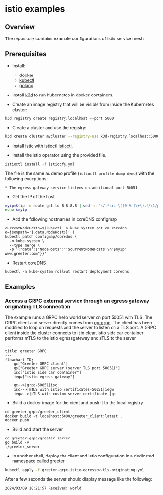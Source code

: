 # istio examples

## Overview

The repository contains example configurations of istio service mesh

## Prerequisites

- Install:

  - [docker](https://www.docker.com)
  - [kubectl](https://kubernetes.io/docs/reference/kubectl/)
  - [golang](https://go.dev)

- Install [k3d](https://github.com/k3d-io/k3d) to run Kubernetes in docker containers.

- Create an image registry that will be visible from inside the Kubernetes cluster:

```
k3d registry create registry.localhost --port 5000
```

- Create a cluster and use the registry:

```bash
k3d create cluster mycluster --registry-use k3d-registry.localhost:5000
```

- Install istio with istioctl [istioctl](https://istio.io/latest/docs/setup/install/istioctl).

- Install the istio operator using the provided file.

```bash
istioctl install -f istiocfg.yml
```

The file is the same as demo profile (`istioctl profile dump demo`) with the following exceptions:

    * The egress gateway service listens on additional port 50051

- Get the IP of the host

```bash
myip=$(ip -o route get to 8.8.8.8 | sed -n 's/.*src \([0-9.]\+\).*/\1/p')
echo $myip
```

- Add the following hostnames in coreDNS configmap

```
currentNodeHosts=$(kubectl -n kube-system get cm coredns -o=jsonpath='{.data.NodeHosts}' )
kubectl patch configmap/coredns \
  -n kube-system \
  --type merge \
  -p '{"data":{"NodeHosts":"'$currentNodeHosts'\n'$myip' www.greeter.com"}}'
```

- Restart coreDNS

```
kubectl -n kube-system rollout restart deployment coredns
```

## Examples

### Access a GRPC external service through an egress gateway originating TLS connection

The example runs a GRPC hello world server on port 50051 with TLS.
The GRPC client and server directly comes from [go-grpc](https://github.com/grpc/grpc-go). The client has been modified to loop on requests and the server to listen on a TLS port.
A GRPC client inside the cluster connects to it in clear, istio side car container performs mTLS to the istio egressgateway and sTLS to the server

```mermaid
---
title: greeter GRPC
---
flowchart TD;
    gc["Greeter GRPC client"]
    gs["Greeter GRPC server (server TLS port 50051)"]
    isc["istio side car container"]
    iegw["istio egress gateway"]

    gc-->|grpc-50051|isc
    isc-->|mTLS with istio certificates-50051|iegw
    iegw-->|sTLS with custom server certificate |gs
```

- Build a docker image for the cient and push it to the local registry

```
cd greeter-grpc/greeter_client
docker build -t localhost:5000/greeter_client:latest .
docker push
```

- Build and start the server

```
cd greeter-grpc/greeter_server
go build -v
./greeter_server
```

- In another shell, deploy the client and istio configuration in a dedicated namespace called greeter

```bash
kubectl apply -f greeter-grpc-istio-egressgw-tls-originating.yml

```

After a few seconds the server should display message like the following:

```
2024/03/09 18:21:57 Received: world
```
